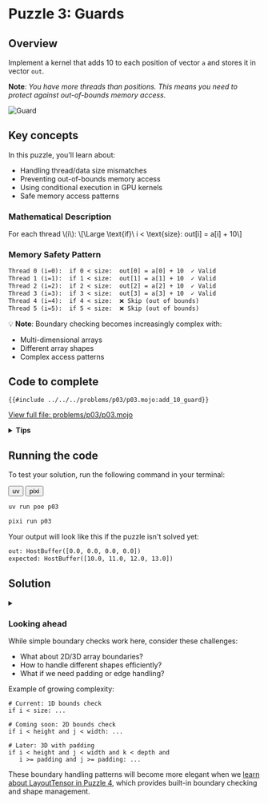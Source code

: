 # Puzzle 3: Guards

## Overview
Implement a kernel that adds 10 to each position of vector `a` and stores it in vector `out`.

**Note**: _You have more threads than positions. This means you need to protect against out-of-bounds memory access._

![Guard](./media/videos/720p30/puzzle_03_viz.gif)

## Key concepts

In this puzzle, you'll learn about:
- Handling thread/data size mismatches
- Preventing out-of-bounds memory access
- Using conditional execution in GPU kernels
- Safe memory access patterns

### Mathematical Description
For each thread \\(i\\):
\\[\Large \text{if}\\ i < \text{size}: out[i] = a[i] + 10\\]

### Memory Safety Pattern
```txt
Thread 0 (i=0):  if 0 < size:  out[0] = a[0] + 10  ✓ Valid
Thread 1 (i=1):  if 1 < size:  out[1] = a[1] + 10  ✓ Valid
Thread 2 (i=2):  if 2 < size:  out[2] = a[2] + 10  ✓ Valid
Thread 3 (i=3):  if 3 < size:  out[3] = a[3] + 10  ✓ Valid
Thread 4 (i=4):  if 4 < size:  ❌ Skip (out of bounds)
Thread 5 (i=5):  if 5 < size:  ❌ Skip (out of bounds)
```

💡 **Note**: Boundary checking becomes increasingly complex with:
- Multi-dimensional arrays
- Different array shapes
- Complex access patterns

## Code to complete

```mojo
{{#include ../../../problems/p03/p03.mojo:add_10_guard}}
```
<a href="{{#include ../_includes/repo_url.md}}/blob/main/problems/p03/p03.mojo" class="filename">View full file: problems/p03/p03.mojo</a>

<details>
<summary><strong>Tips</strong></summary>

<div class="solution-tips">

1. Store `thread_idx.x` in `i`
2. Add guard: `if i < size`
3. Inside guard: `out[i] = a[i] + 10.0`
</div>
</details>

## Running the code

To test your solution, run the following command in your terminal:

<div class="code-tabs" data-tab-group="package-manager">
  <div class="tab-buttons">
    <button class="tab-button">uv</button>
    <button class="tab-button">pixi</button>
  </div>
  <div class="tab-content">

```bash
uv run poe p03
```

  </div>
  <div class="tab-content">

```bash
pixi run p03
```

  </div>
</div>

Your output will look like this if the puzzle isn't solved yet:
```txt
out: HostBuffer([0.0, 0.0, 0.0, 0.0])
expected: HostBuffer([10.0, 11.0, 12.0, 13.0])
```

## Solution

<details class="solution-details">
<summary></summary>

```mojo
{{#include ../../../solutions/p03/p03.mojo:add_10_guard_solution}}
```

<div class="solution-explanation">

This solution:
- Gets thread index with `i = thread_idx.x`
- Guards against out-of-bounds access with `if i < size`
- Inside guard: adds 10 to input value
</div>
</details>

### Looking ahead

While simple boundary checks work here, consider these challenges:
- What about 2D/3D array boundaries?
- How to handle different shapes efficiently?
- What if we need padding or edge handling?

Example of growing complexity:
```mojo
# Current: 1D bounds check
if i < size: ...

# Coming soon: 2D bounds check
if i < height and j < width: ...

# Later: 3D with padding
if i < height and j < width and k < depth and
   i >= padding and j >= padding: ...
```

These boundary handling patterns will become more elegant when we [learn about LayoutTensor in Puzzle 4](../puzzle_04/), which provides built-in boundary checking and shape management.
